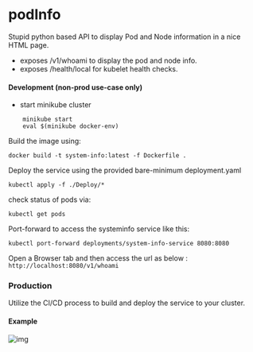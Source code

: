 # podInfo
Stupid python based API to display Pod and Node information in a nice HTML page.
 - exposes /v1/whoami to display the pod and node info.
 - exposes /health/local for kubelet health checks.



#### Development (non-prod use-case only)

- start minikube cluster
``` 
    minikube start
    eval $(minikube docker-env)
```
Build the image using:

```docker build -t system-info:latest -f Dockerfile .```

Deploy the service using the provided bare-minimum deployment.yaml

``` kubectl apply -f ./Deploy/* ```

check status of pods via:

```kubectl get pods ```

Port-forward to access the systeminfo service like this:

```kubectl port-forward deployments/system-info-service 8080:8080```

Open a Browser tab and then access the url as below :
```http://localhost:8080/v1/whoami```

### Production 

Utilize the CI/CD process to build and deploy the service to your cluster.

#### Example

![img](assets/system-info.png)

